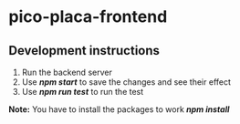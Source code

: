 # pico-placa-frontend

## Development instructions

1. Run the backend server
2. Use _**npm start**_ to save the changes and see their effect
3. Use _**npm run test**_ to run the test

**Note:** You have to install the packages to work _**npm install**_ 
